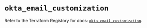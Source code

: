 # `okta_email_customization`

Refer to the Terraform Registory for docs: [`okta_email_customization`](https://www.terraform.io/docs/providers/okta/r/email_customization).

